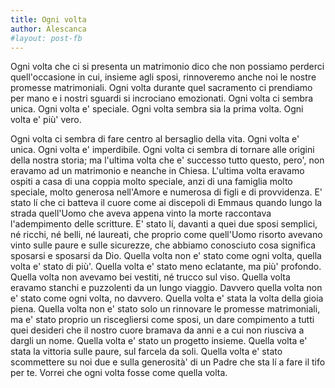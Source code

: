 ```yaml
---
title: Ogni volta
author: Alescanca
#layout: post-fb
---
```


<!-- INIZIO -->
Ogni volta che ci si presenta un matrimonio dico che non possiamo
perderci quell'occasione in cui, insieme agli sposi, rinnoveremo anche
noi le nostre promesse matrimoniali. Ogni volta durante quel
sacramento ci prendiamo per mano e i nostri sguardi si incrociano
emozionati.
Ogni volta ci sembra unica. Ogni volta e' speciale. Ogni volta sembra
sia la prima volta. Ogni volta e' più' vero.
<!-- FINE -->

Ogni volta ci sembra di fare centro al bersaglio della vita. Ogni
volta e' unica. Ogni volta e' imperdibile.
Ogni volta ci sembra di tornare alle origini della nostra storia; ma
l'ultima volta che e' successo tutto questo, pero', non eravamo ad un
matrimonio e neanche in Chiesa. L'ultima volta eravamo ospiti a casa
di una coppia molto speciale, anzi di una famiglia molto speciale,
molto generosa nell'Amore e numerosa di figli e di provvidenza. E'
stato lí che ci batteva il cuore come ai discepoli di Emmaus quando
lungo la strada quell'Uomo che aveva appena vinto la morte raccontava
l'adempimento delle scritture. E' stato lí, davanti a quei due sposi
semplici, né ricchi, né belli, né laureati, che proprio come
quell'Uomo risorto avevano vinto sulle paure e sulle sicurezze, che
abbiamo conosciuto cosa significa sposarsi e sposarsi da Dio.
Quella volta non e' stato come ogni volta, quella volta e' stato di
più'. Quella volta e' stato meno eclatante, ma più' profondo. Quella
volta non avevamo bei vestiti, né trucco sul viso. Quella volta
eravamo stanchi e puzzolenti da un lungo viaggio. Davvero quella volta
non e' stato come ogni volta, no davvero.
Quella volta e' stata la volta della gioia piena. Quella volta non e'
stato solo un rinnovare le promesse matrimoniali, ma e' stato proprio
un riscegliersi come sposi, un dare compimento a tutti quei desideri
che il nostro cuore bramava da anni e a cui non riusciva a dargli un
nome. Quella volta e' stato un progetto insieme. Quella volta e' stata
la vittoria sulle paure, sul farcela da soli. Quella volta e' stato
scommettere su noi due e sulla generosità' di un Padre che sta lí a
fare il tifo per te.
Vorrei che ogni volta fosse come quella volta.

